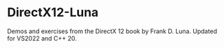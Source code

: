 # DirectX12-Luna
Demos and exercises from the DirectX 12 book by Frank D. Luna. Updated for VS2022 and C++ 20.
